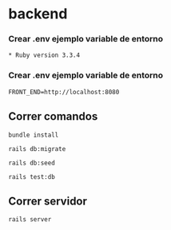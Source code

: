 
# backend
### Crear .env ejemplo variable de entorno
```
* Ruby version 3.3.4
```
### Crear .env ejemplo variable de entorno
```
FRONT_END=http://localhost:8080
```
## Correr comandos
```
bundle install
```
```
rails db:migrate
```
```
rails db:seed
```
```
rails test:db
```
## Correr servidor
```
rails server
```


